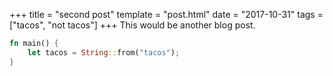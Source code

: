 +++
title = "second post"
template = "post.html"
date = "2017-10-31"
tags = ["tacos", "not tacos"]
+++
This would be another blog post.

```rust
fn main() {
    let tacos = String::from("tacos");
}
```
